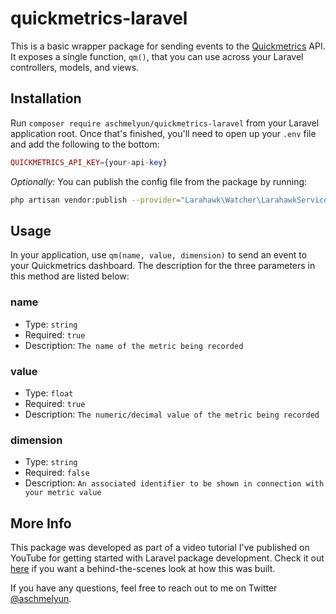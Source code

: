 # quickmetrics-laravel

This is a basic wrapper package for sending events to the [Quickmetrics](https://quickmetrics.io) API. It exposes a single function, `qm()`, that you can use across your Laravel controllers, models, and views.

## Installation

Run `composer require aschmelyun/quickmetrics-laravel` from your Laravel application root. Once that's finished, you'll need to open up your `.env` file and add the following to the bottom:

```php
QUICKMETRICS_API_KEY={your-api-key}
```

*Optionally:* You can publish the config file from the package by running:

```bash
php artisan vendor:publish --provider="Larahawk\Watcher\LarahawkServiceProvider"
```

## Usage

In your application, use `qm(name, value, dimension)` to send an event to your Quickmetrics dashboard. The description for the three parameters in this method are listed below:

### name

- Type: `string`
- Required: `true`
- Description: `The name of the metric being recorded`

### value

- Type: `float`
- Required: `true`
- Description: `The numeric/decimal value of the metric being recorded`

### dimension

- Type: `string`
- Required: `false`
- Description: `An associated identifier to be shown in connection with your metric value`

## More Info

This package was developed as part of a video tutorial I've published on YouTube for getting started with Laravel package development. Check it out [here](https://www.youtube.com/watch?v=Hr8Zc2Zkcjg) if you want a behind-the-scenes look at how this was built.

If you have any questions, feel free to reach out to me on Twitter [@aschmelyun](https://twitter.com/aschmelyun).